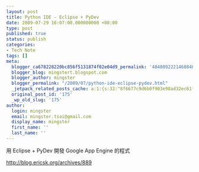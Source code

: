 ```yaml
---
layout: post
title: Python IDE - Eclipse + PyDev
date: 2009-07-29 16:07:00.000000000 +08:00
type: post
published: true
status: publish
categories:
- Tech Note
tags: []
meta:
  blogger_ca678228220bc856f5131874f02e04d9_permalink: '4848092221468848703'
  blogger_blog: mingstert.blogspot.com
  blogger_author: mingster
  blogger_permalink: "/2009/07/python-ide-eclipse-pydev.html"
  _jetpack_related_posts_cache: a:1:{s:32:"8f6677c9d6b0f903e98ad32ec61f8deb";a:2:{s:7:"expires";i:1440294296;s:7:"payload";a:3:{i:0;a:1:{s:2:"id";i:265;}i:1;a:1:{s:2:"id";i:280;}i:2;a:1:{s:2:"id";i:85;}}}}
  original_post_id: '175'
  _wp_old_slug: '175'
author:
  login: mingster
  email: mingster.tsai@gmail.com
  display_name: mingster
  first_name: ''
  last_name: ''
---
```

<p>用 Eclipse + PyDev 開發 Google App Engine 的程式</p>
<p><a href="http://blog.ericsk.org/archives/889" target="_blank">http://blog.ericsk.org/archives/889</a></p>
